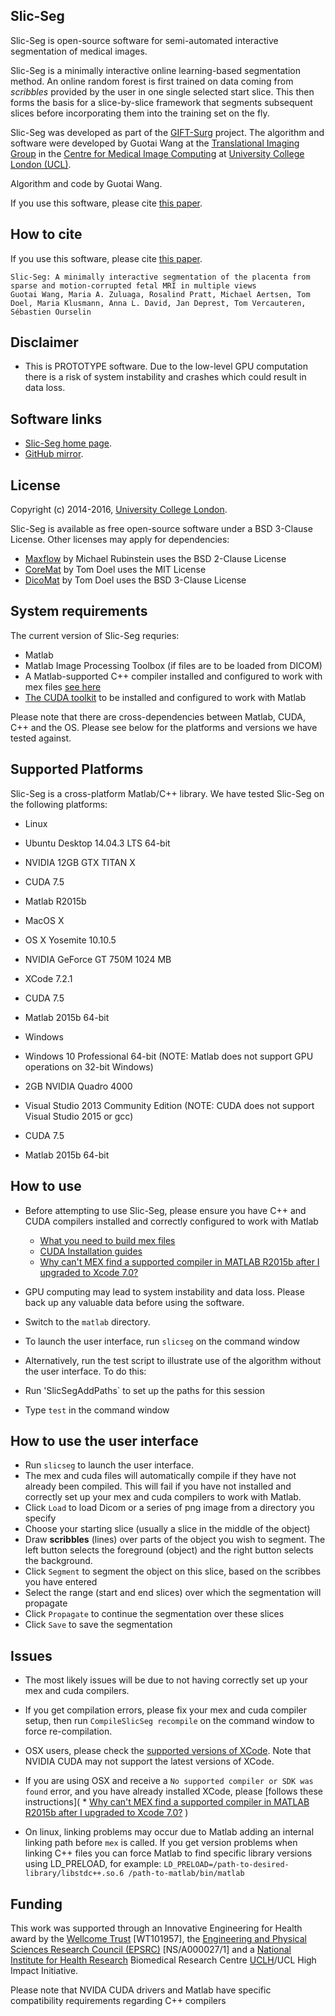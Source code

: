 Slic-Seg
--------

Slic-Seg is open-source software for semi-automated interactive segmentation of medical images.

Slic-Seg is a minimally interactive online learning-based segmentation method. An online random forest is first trained on data coming from *scribbles* provided by the user in one single selected start slice. This then forms the basis for a slice-by-slice framework that segments subsequent slices before incorporating them into the training set on the fly. 

Slic-Seg was developed as part of the [GIFT-Surg][giftsurg] project. The algorithm and software were developed by Guotai Wang at the [Translational Imaging Group][tig] in the [Centre for Medical Image Computing][cmic] at [University College London (UCL)][ucl].

Algorithm and code by Guotai Wang.

If you use this software, please cite [this paper][citation]. 


How to cite
----------

If you use this software, please cite [this paper][citation].

    Slic-Seg: A minimally interactive segmentation of the placenta from sparse and motion-corrupted fetal MRI in multiple views
    Guotai Wang, Maria A. Zuluaga, Rosalind Pratt, Michael Aertsen, Tom Doel, Maria Klusmann, Anna L. David, Jan Deprest, Tom Vercauteren, Sébastien Ourselin


Disclaimer
----------

 * This is PROTOTYPE software. Due to the low-level GPU computation there is a risk of system instability and crashes which could result in data loss.


Software links
--------------

 - [Slic-Seg home page][SlicSegHome].
 - [GitHub mirror][githubhome].

License
-----------

Copyright (c) 2014-2016, [University College London][ucl].

Slic-Seg is available as free open-source software under a BSD 3-Clause License.
Other licenses may apply for dependencies:
 - [Maxflow][maxflow] by Michael Rubinstein uses the BSD 2-Clause License
 - [CoreMat][coremat] by Tom Doel uses the MIT License
 - [DicoMat][dicomat] by Tom Doel uses the BSD 3-Clause License



System requirements
-------------------

The current version of Slic-Seg requries:
 * Matlab
 * Matlab Image Processing Toolbox (if files are to be loaded from DICOM)
 * A Matlab-supported C++ compiler installed and configured to work with mex files [see here](http://uk.mathworks.com/help/matlab/matlab_external/what-you-need-to-build-mex-files.html)
 * [The CUDA toolkit](https://developer.nvidia.com/cuda-toolkit) to be installed and configured to work with Matlab

Please note that there are cross-dependencies between Matlab, CUDA, C++ and the OS. Please see below for the platforms and versions we have tested against.


Supported Platforms
-----------------------------

Slic-Seg is a cross-platform Matlab/C++ library. We have tested Slic-Seg on the following platforms:

 - Linux
  - Ubuntu Desktop 14.04.3 LTS 64-bit
  - NVIDIA 12GB GTX TITAN X
  - CUDA 7.5
  - Matlab R2015b
 
 - MacOS X
  - OS X Yosemite 10.10.5
  - NVIDIA GeForce GT 750M 1024 MB
  - XCode 7.2.1
  - CUDA 7.5
  - Matlab 2015b 64-bit
 
 - Windows
  - Windows 10 Professional 64-bit (NOTE: Matlab does not support GPU operations on 32-bit Windows)
  - 2GB NVIDIA Quadro 4000
  - Visual Studio 2013 Community Edition (NOTE: CUDA does not support Visual Studio 2015 or gcc)
  - CUDA 7.5
  - Matlab 2015b 64-bit


How to use
------------

 * Before attempting to use Slic-Seg, please ensure you have C++ and CUDA compilers installed and correctly configured to work with Matlab
   * [What you need to build mex files](http://uk.mathworks.com/help/matlab/matlab_external/what-you-need-to-build-mex-files.html)
   * [CUDA Installation guides](http://docs.nvidia.com/cuda/index.html#installation-guides)
   * [Why can't MEX find a supported compiler in MATLAB R2015b after I upgraded to Xcode 7.0?](http://uk.mathworks.com/matlabcentral/answers/246507-why-can-t-mex-find-a-supported-compiler-in-matlab-r2015b-after-i-upgraded-to-xcode-7-0)

 * GPU computing may lead to system instability and data loss. Please back up any valuable data before using the software.
 
 * Switch to the `matlab` directory.
 
 * To launch the user interface, run `slicseg` on the command window
 
 * Alternatively,  run the test script to illustrate use of the algorithm without the user interface. To do this:
  * Run 'SlicSegAddPaths` to set up the paths for this session
  * Type `test` in the command window
 


 
 
How to use the user interface
----------------------------
  * Run `slicseg` to launch the user interface.
  * The mex and cuda files will automatically compile if they have not already been compiled. This will fail if you have not installed and correctly set up your mex and cuda compilers to work with Matlab.
  * Click `Load` to load Dicom or a series of png image from a directory you specify
  * Choose your starting slice (usually a slice in the middle of the object)
  * Draw **scribbles** (lines) over parts of the object you wish to segment. The left button selects the foreground (object) and the right button selects the background.
  * Click `Segment` to segment the object on this slice, based on the scribbes you have entered
  * Select the range (start and end slices) over which the segmentation will propagate
  * Click `Propagate` to continue the segmentation over these slices
  * Click `Save` to save the segmentation
 
 
Issues
------
 
  * The most likely issues will be due to not having correctly set up your mex and cuda compilers.
  * If you get compilation errors, please fix your mex and cuda compiler setup, then run `CompileSlicSeg recompile` on the command window to force re-compilation.
  * OSX users, please check the [supported versions of XCode](http://docs.nvidia.com/cuda/cuda-installation-guide-mac-os-x/index.html#abstract). Note that NVIDIA CUDA may not support the latest versions of XCode.
  * If you are using OSX and receive a `No supported compiler or SDK was found` error, and you have already installed XCode, please [follows these instructions](   * [Why can't MEX find a supported compiler in MATLAB R2015b after I upgraded to Xcode 7.0?](http://uk.mathworks.com/matlabcentral/answers/246507-why-can-t-mex-find-a-supported-compiler-in-matlab-r2015b-after-i-upgraded-to-xcode-7-0)
)

  * On linux, linking problems may occur due to Matlab adding an internal linking path before `mex` is called. If you get version problems when linking C++ files you can force Matlab to find specific library versions using LD_PRELOAD, for example:
    ```LD_PRELOAD=/path-to-desired-library/libstdc++.so.6 /path-to-matlab/bin/matlab```   
  

Funding
-------------

This work was supported through an Innovative Engineering for Health award by the [Wellcome Trust][wellcometrust] [WT101957], the [Engineering and Physical Sciences Research Council (EPSRC)][epsrc] [NS/A000027/1] and a [National Institute for Health Research][nihr] Biomedical Research Centre [UCLH][uclh]/UCL High Impact Initiative.




  


Please note that NVIDA CUDA drivers and Matlab have specific compatibility requirements regarding C++ compilers

[tig]: http://cmictig.cs.ucl.ac.uk
[giftsurg]: http://www.gift-surg.ac.uk
[cmic]: http://cmic.cs.ucl.ac.uk
[ucl]: http://www.ucl.ac.uk
[nihr]: http://www.nihr.ac.uk/research
[uclh]: http://www.uclh.nhs.uk
[epsrc]: http://www.epsrc.ac.uk
[wellcometrust]: http://www.wellcome.ac.uk
[maxflow]: http://uk.mathworks.com/matlabcentral/fileexchange/21310-maxflow
[coremat]: http://github.com/tomdoel/coremat
[dicomat]: http://github.com/tomdoel/dicomat
[citation]: http://www.sciencedirect.com/science/article/pii/S1361841516300287
[SlicSegHome]: https://cmiclab.cs.ucl.ac.uk/GIFT-Surg/SlicSeg
[githubhome]: https://github.com/gift-surg/SlicSeg
